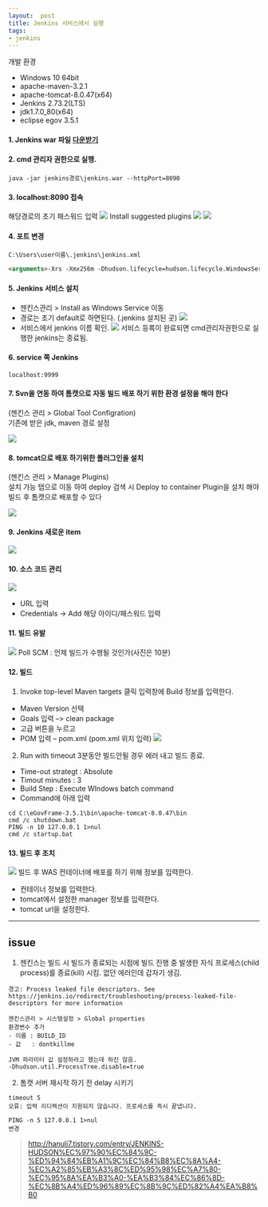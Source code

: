```yaml
---
layout:  post
title: Jenkins 서비스에서 실행
tags:
- jenkins
---
```


개발 환경
- Windows 10 64bit
- apache-maven-3.2.1
- apache-tomcat-8.0.47(x64)
- Jenkins 2.73.2(LTS)
- jdk1.7.0_80(x64)
- eclipse egov 3.5.1

#### **1. Jenkins war 파일 [다운받기](https://jenkins.io/)**

#### **2. cmd 관리자 권한으로 실행.**
`java -jar jenkins경로\jenkins.war --httpPort=8090`

#### **3. localhost:8090 접속**
해당경로의 초기 패스워드 입력
[![](/assets/img/jenkins_pw.jpg)](/assets/img/jenkins_pw.jpg)
Install suggested plugins
[![](/assets/img/jenkins_install.jpg)](/assets/img/jenkins_install.jpg)
[![](/assets/img/jenkins_install2.jpg)](/assets/img/jenkins_install2.jpg)


#### **4. 포트 변경**
`C:\Users\user이름\.jenkins\jenkins.xml`

```xml
<arguments>-Xrs -Xmx256m -Dhudson.lifecycle=hudson.lifecycle.WindowsServiceLifecycle -jar "%BASE%\jenkins.war" --httpPort=9999 --webroot="%BASE%\war"</arguments>
```

#### **5. Jenkins 서비스 설치**

- 젠킨스관리 > Install as Windows Service 이동
- 경로는 초기 default로 하면된다. (.jenkins 설치된 곳)
[![](/assets/img/jenkins_install_service.jpg)](/assets/img/jenkins_install_service.jpg)
- 서비스에서 jenkins 이름 확인.
[![](/assets/img/jenkins_service.jpg)](/assets/img/jenkins_service.jpg)
서비스 등록이 완료되면 cmd관리자권한으로 실행한 jenkins는 종료됨.

#### **6. service 쪽 Jenkins**
`localhost:9999`

#### **7. Svn을 연동 하여 톰캣으로 자동 빌드 배포 하기 위한 환경 설정을 해야 한다**
(젠킨스 관리 > Global Tool Configration)  
기존에 받은 jdk, maven 경로 설정

[![](/assets/img/jenkins.jpg)](/assets/img/jenkins.jpg)

#### **8. tomcat으로 배포 하기위한 플러그인을 설치**
(젠킨스 관리 > Manage Plugins)  
설치 가능 탭으로 이동 하여 deploy 검색 시 Deploy to container Plugin을 설치 해야 빌드 후 톰캣으로 배포할 수 있다

[![](/assets/img/jenkins_deploy.jpg)](/assets/img/jenkins_deploy.jpg)

#### **9. Jenkins 새로운 item**

[![](/assets/img/jenkins_test1.jpg)](/assets/img/jenkins_test1.jpg)

#### **10. 소스 코드 관리**

[![](/assets/img/jenkins_test2.jpg)](/assets/img/jenkins_test2.jpg)
  - URL 입력
  - Credentials -> Add 해당 아이디/패스워드 입력


#### **11. 빌드 유발**

[![](/assets/img/jenkins_build.jpg)](/assets/img/jenkins_build.jpg)
Poll SCM : 언제 빌드가 수행될 것인가(사진은 10분)

#### **12. 빌드**
1) Invoke top-level Maven targets 클릭
입력창에 Build 정보를 입력한다.
  - Maven Version 선택
  - Goals 입력 –> clean package
  - 고급 버튼을 누르고
  - POM 입력 – pom.xml  (pom.xml 위치 입력)
[![](/assets/img/jenkins_maven_run.jpg)](/assets/img/jenkins_maven_run.jpg)

2) Run with timeout
3분동안 빌드안될 경우 에러 내고 빌드 종료.
- Time-out strategt : Absolute
- Timout minutes : 3
- Build Step : Execute WIndows batch command
- Command에 아래 입력
```
cd C:\eGovFrame-3.5.1\bin\apache-tomcat-8.0.47\bin
cmd /c shutdown.bat
PING -n 10 127.0.0.1 1>nul
cmd /c startup.bat
```


#### **13. 빌드 후 조치**

[![](/assets/img/jenkins_war.jpg)](/assets/img/jenkins_war.jpg)
빌드 후 WAS 컨테이너에 배포를 하기 위해 정보를 입력한다.
- 컨테이너 정보를 입력한다.
- tomcat에서 설정한 manager 정보를 입력한다.
- tomcat url을 설정한다.



***
## issue
1) 젠킨스는 빌드 시 빌드가 종료되는 시점에 빌드 진행 중 발생한 자식 프로세스(child process)를 종료(kill) 시킴.
없던 에러인데 갑자기 생김.
```
경고: Process leaked file descriptors. See https://jenkins.io/redirect/troubleshooting/process-leaked-file-descriptors for more information

젠킨스관리 > 시스템설정 > Global properties
환경변수 추가
- 이름 : BUILD_ID
- 값   : dontkillme

JVM 파라미터 값 설정하라고 했는데 하진 않음.
-Dhudson.util.ProcessTree.disable=true
```

2) 톰캣 서버 재시작 하기 전 delay 시키기
```
timeout 5
오류: 입력 리디렉션이 지원되지 않습니다. 프로세스를 즉시 끝냅니다.

PING -n 5 127.0.0.1 1>nul
변경
```

> http://hanuli7.tistory.com/entry/JENKINS-HUDSON%EC%97%90%EC%84%9C-%ED%94%84%EB%A1%9C%EC%84%B8%EC%8A%A4-%EC%A2%85%EB%A3%8C%ED%95%98%EC%A7%80-%EC%95%8A%EA%B3%A0-%EA%B3%84%EC%86%8D-%EC%8B%A4%ED%96%89%EC%8B%9C%ED%82%A4%EA%B8%B0